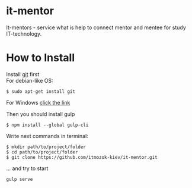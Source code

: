 # it-mentor
It-mentors - service what is help to connect mentor and mentee for study IT-technology.

# How to Install

Install [git](https://git-scm.com) first  
For debian-like OS:
```
$ sudo apt-get install git
```
For Windows [click the link](https://git-scm.com/download/win)

Then you should install gulp
```
$ npm install --global gulp-cli
```

Write next commands in terminal:
```
$ mkdir path/to/project/folder
$ cd path/to/project/folder
$ git clone https://github.com/itmozok-kiev/it-mentor.git
```

... and try to start
```
gulp serve
```
